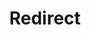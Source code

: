 ﻿---
layout: src/layouts/Redirect.astro
title: Redirect
redirect: /docs/infrastructure/accounts
pubDate:  2023-01-01
navSearch: false
navSitemap: false
navMenu: false
---
